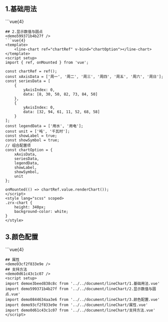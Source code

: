 ## 1.基础用法
<demoe3beed838c8c />
```vue{4}
<template>
    <line-chart ref="chartRef" v-bind="chartOption"></line-chart>
</template>
<script setup>
import { ref, onMounted } from 'vue';

const chartRef = ref();
const xAxisData = ['周一', '周二', '周三', '周四', '周五', '周六', '周日'];
const seriesData = [
    {
        yAxisIndex: 0,
        data: [8, 30, 50, 82, 73, 84, 50]
    },
    {
        yAxisIndex: 0,
        data: [32, 94, 61, 11, 52, 68, 58]
    },
    {
        yAxisIndex: 1,
        data: [30, 44, 56, 24, 42, 58, 45]
    }
];
const legendData = ['用水', '用电', '用工'];
const unit = ['吨', '千瓦时', '人'];
const yAxisName = ['左侧y轴', '右侧y轴'];
// 组合配置项
const chartOption = {
    xAxisData,
    seriesData,
    legendData,
    unit,
    yAxisName,
    showSplitLine: false
};

onMounted(() => chartRef.value.renderChart());
</script>
<style lang="scss" scoped>
.zrx-chart {
    height: 340px;
    background-color: white;
}
</style>

```
## 2.显示数值与圆点
<demo599371b4b27f />
```vue{4}
<template>
    <line-chart ref="chartRef" v-bind="chartOption"></line-chart>
</template>
<script setup>
import { ref, onMounted } from 'vue';

const chartRef = ref();
const xAxisData = ['周一', '周二', '周三', '周四', '周五', '周六', '周日'];
const seriesData = [
    {
        yAxisIndex: 0,
        data: [8, 30, 50, 82, 73, 84, 50]
    },
    {
        yAxisIndex: 0,
        data: [32, 94, 61, 11, 52, 68, 58]
    }
];
const legendData = ['用水', '用电'];
const unit = ['吨', '千瓦时'];
const showLabel = true;
const showSymbol = true;
// 组合配置项
const chartOption = {
    xAxisData,
    seriesData,
    legendData,
    showLabel,
    showSymbol,
    unit
};

onMounted(() => chartRef.value.renderChart());
</script>
<style lang="scss" scoped>
.zrx-chart {
    height: 340px;
    background-color: white;
}
</style>

```
## 3.颜色配置
<demo0844634aa3e6 />
```vue{4}
<template>
    <line-chart ref="chartRef" v-bind="chartOption"></line-chart>
</template>
<script setup>
import { ref, onMounted } from 'vue';

const chartRef = ref();
const xAxisData = ['周一', '周二', '周三', '周四', '周五', '周六', '周日'];
const seriesData = [
    {
        yAxisIndex: 0,
        data: [8, 30, 50, 82, 73, 84, 50]
    },
    {
        yAxisIndex: 0,
        data: [32, 94, 61, 11, 52, 68, 58]
    }
];
const legendData = ['用水', '用电'];
const unit = ['吨', '千瓦时'];
const color = ['green', 'red'];
const smooth = false;
// 组合配置项
const chartOption = {
    xAxisData,
    seriesData,
    legendData,
    unit,
    color,
    smooth
};

onMounted(() => chartRef.value.renderChart());
</script>
<style lang="scss" scoped>
.zrx-chart {
    height: 340px;
    background-color: white;
}
</style>

```
## 属性
<demo93cf2f833e9e />
## 支持方法
<demo0d61c43c1c07 />
<script setup>
import demoe3beed838c8c from '../../document/lineChart/1.基础用法.vue'
import demo599371b4b27f from '../../document/lineChart/2.显示数值与圆点.vue'
import demo0844634aa3e6 from '../../document/lineChart/3.颜色配置.vue'
import demo93cf2f833e9e from '../../document/lineChart/属性.vue'
import demo0d61c43c1c07 from '../../document/lineChart/支持方法.vue'
</script>
